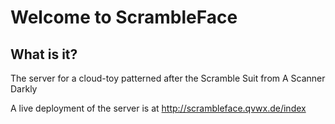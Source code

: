 <h1>Welcome to ScrambleFace
            </h1>
            <h2>What is it?</h2>
            <p>The server for a cloud-toy patterned after the Scramble Suit from A Scanner Darkly<br/>
            </p>
            <p>A live deployment of the server is at <a href="http://scrambleface.qvwx.de/index">http://scrambleface.qvwx.de/index</a></p>
            
